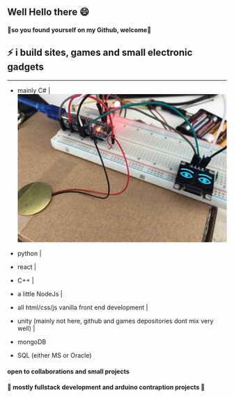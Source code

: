 ## Well Hello there 😄

#### 💫**so you found yourself on my Github, welcome**💫
## ⚡  i build sites, games and small electronic gadgets 


-----------



- mainly C#                                                                      |  ![arduino project](/eyeswithknockelement.jpg) 
- python                                                                         |
- react                                                                          |
- C++                                                                            |
- a little NodeJs                                                                |
- all html/css/js vanilla front end development                                  |
- unity (mainly not here, github and games depositories dont mix very well)      |

- mongoDB
- SQL (either MS or Oracle)

#### open to collaborations and small projects 
#### 🤖 mostly fullstack development and arduino contraption projects 🔭



<!--
**ultrakot/ultrakot** is a ✨ _special_ ✨ repository because its `README.md` (this file) appears on your GitHub profile.

Here are some ideas to get you started:

- 🔭 I’m currently working on ...
- 🌱 I’m currently learning ...
- 👯 I’m looking to collaborate on ...
- 🤔 I’m looking for help with ...
- 💬 Ask me about ...
- 📫 How to reach me: ...
- 😄 Pronouns: ...
- ⚡ Fun fact: ...
-->

